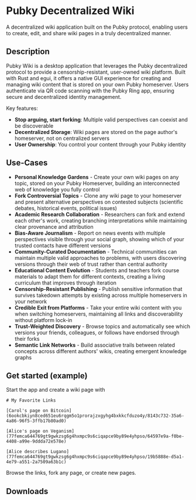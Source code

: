 # Pubky Decentralized Wiki

A decentralized wiki application built on the Pubky protocol, enabling users to create, edit, and share wiki pages in a truly decentralized manner.

## Description

Pubky Wiki is a desktop application that leverages the Pubky decentralized protocol to provide a censorship-resistant, user-owned wiki platform. Built with Rust and egui, it offers a native GUI experience for creating and managing wiki content that is stored on your own Pubky homeserver. Users authenticate via QR code scanning with the Pubky Ring app, ensuring secure and decentralized identity management.

Key features:

- **Stop arguing, start forking**: Multiple valid perspectives can coexist and be discoverable
- **Decentralized Storage**: Wiki pages are stored on the page author's homeserver, not on centralized servers
- **User Ownership**: You control your content through your Pubky identity

## Use-Cases

- **Personal Knowledge Gardens** - Create your own wiki pages on any topic, stored on your Pubky Homeserver, building an interconnected web of knowledge you fully control
- **Fork Controversial Topics** - Clone any wiki page to your homeserver and present alternative perspectives on contested subjects (scientific debates, historical events, political issues)
- **Academic Research Collaboration** - Researchers can fork and extend each other's work, creating branching interpretations while maintaining clear provenance and attribution
- **Bias-Aware Journalism** - Report on news events with multiple perspectives visible through your social graph, showing which of your trusted contacts have different versions
- **Community-Curated Documentation** - Technical communities can maintain multiple valid approaches to problems, with users discovering versions through their web of trust rather than central authority
- **Educational Content Evolution** - Students and teachers fork course materials to adapt them for different contexts, creating a living curriculum that improves through iteration
- **Censorship-Resistant Publishing** - Publish sensitive information that survives takedown attempts by existing across multiple homeservers in your network
- **Credible Exit from Platforms** - Take your entire wiki content with you when switching homeservers, maintaining all links and discoverability without platform lock-in
- **Trust-Weighted Discovery** - Browse topics and automatically see which versions your friends, colleagues, or follows have endorsed through their forks
- **Semantic Link Networks** - Build associative trails between related concepts across different authors' wikis, creating emergent knowledge graphs

## Get started (example)

Start the app and create a wiki page with

```
# My Favorite Links

[Carol's page on Bitcoin](6ookcbkiyn8ced651eu6rqgm5o1prorajzxgyhg4bxkkcfduzo4y/8143c732-35a6-4a86-96f5-3ffb17b80ad0)

[Alice's page on Veganism](77femca644769gt9gwkzsg6g4hxmpc9s6ciqapce9by89e4yhpso/64597e9a-f0be-4408-a99e-9ddda72e578e)

[Alice describes Lugano](77femca644769gt9gwkzsg6g4hxmpc9s6ciqapce9by89e4yhpso/19b5888e-d5a1-4e79-a551-2a7509a63b1c)
```

Browse the links, fork any page, or create new pages.

## Downloads
